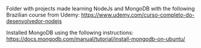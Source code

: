 Folder with projects made learning NodeJs and MongoDB with the following Brazilian course from Udemy:
https://www.udemy.com/curso-completo-do-desenvolvedor-nodejs

Installed MongoDB using the following instructions:
https://docs.mongodb.com/manual/tutorial/install-mongodb-on-ubuntu/
